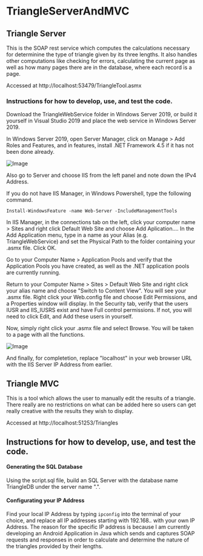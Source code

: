 # TriangleServerAndMVC

## Triangle Server

This is the SOAP rest service which computes the calculations necessary for determinine the type of triangle given by its three lengths. It also handles other computations like checking for errors, calculating the current page as well as how many pages there are in the database, where each record is a page.

Accessed at http://localhost:53479/TriangleTool.asmx

### Instructions for how to develop, use, and test the code.

Download the TriangleWebService folder in Windows Server 2019, or build it yourself in Visual Studio 2019 and place the web service in Windows Server 2019.

In Windows Server 2019, open Server Manager, click on Manage > Add Roles and Features, and in features, install .NET Framework 4.5 if it has not been done already. 

![Image](https://i.imgur.com/wfxW9mp.png)

Also go to Server and choose IIS from the left panel and note down the IPv4 Address.

If you do not have IIS Manager, in Windows Powershell, type the following command.

`Install-WindowsFeature -name Web-Server -IncludeManagementTools`

In IIS Manager, in the connections tab on the left, click your computer name > Sites and right click Default Web Site and choose Add Aplication.... In the Add Application menu, type in a name as your Alias (e.g. TriangleWebService) and set the Physical Path to the folder containing your .asmx file. Click OK. 

Go to your Computer Name > Application Pools and verify that the Application Pools you have created, as well as the .NET application pools are currently running. 

Return to your Computer Name > Sites > Default Web Site and right click your alias name and choose "Switch to Content View". You will see your .asmx file. Right click your Web.config file and choose Edit Permissions, and a Properties window will display. In the Security tab, verify that the users IUSR and IIS_IUSRS exist and have Full control permissions. If not, you will need to click Edit, and Add these users in yourself.

Now, simply right click your .asmx file and select Browse. You will be taken to a page with all the functions. 

![Image](https://i.imgur.com/snFft1s.png)

And finally, for completetion, replace "localhost" in your web browser URL with the IIS Server IP Address from earlier.





## Triangle MVC

This is a tool which allows the user to manually edit the results of a triangle. There really are no restrictions on what can be added here so users can get really creative with the results they wish to display.

Accessed at http://localhost:51253/Triangles

## Instructions for how to develop, use, and test the code.

#### Generating the SQL Database

Using the script.sql file, build an SQL Server with the database name TriangleDB under the server name ".".

#### Configurating your IP Address

Find your local IP Address by typing `ipconfig` into the terminal of your choice, and replace all IP addresses starting with 192.168.*.* with your own IP Address. The reason for the specific IP address is because I am currently developing an Android Application in Java which sends and captures SOAP requests and responses in order to calculate and determine the nature of the triangles provided by their lengths.
